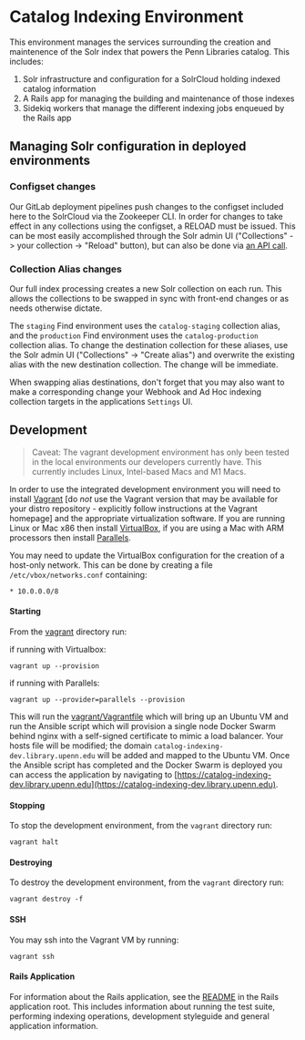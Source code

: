 # Catalog Indexing Environment

This environment manages the services surrounding the creation and maintenence of the Solr index that powers the Penn Libraries catalog. This includes:
1. Solr infrastructure and configuration for a SolrCloud holding indexed catalog information
2. A Rails app for managing the building and maintenance of those indexes
3. Sidekiq workers that manage the different indexing jobs enqueued by the Rails app

## Managing Solr configuration in deployed environments

### Configset changes

Our GitLab deployment pipelines push changes to the configset included here to the SolrCloud via the Zookeeper CLI. In order for changes to take effect in any collections using the configset, a RELOAD must be issued. This can be most easily accomplished through the Solr admin UI ("Collections" -> your collection -> "Reload" button), but can also be done via [an API call](https://solr.apache.org/guide/solr/latest/deployment-guide/collection-management.html#reload).

### Collection Alias changes

Our full index processing creates a new Solr collection on each run. This allows the collections to be swapped in sync with front-end changes or as needs otherwise dictate.

The `staging` Find environment uses the `catalog-staging` collection alias, and the `production` Find environment uses the `catalog-production` collection alias. To change the destination collection for these aliases, use the Solr admin UI ("Collections" -> "Create alias") and overwrite the existing alias with the new destination collection. The change will be immediate.

When swapping alias destinations, don't forget that you may also want to make a corresponding change your Webhook and Ad Hoc indexing collection targets in the applications `Settings` UI.

## Development

> Caveat: The vagrant development environment has only been tested in the local environments our developers currently have. This currently includes Linux, Intel-based Macs and M1 Macs.

In order to use the integrated development environment you will need to install [Vagrant](https://www.vagrantup.com/docs/installation) [do *not* use the Vagrant version that may be available for your distro repository - explicitly follow instructions at the Vagrant homepage] and the appropriate virtualization software. If you are running Linux or Mac x86 then install [VirtualBox](https://www.virtualbox.org/wiki/Linux_Downloads), if you are using a Mac with ARM processors then install [Parallels](https://www.parallels.com/).

You may need to update the VirtualBox configuration for the creation of a host-only network. This can be done by creating a file `/etc/vbox/networks.conf` containing:

```
* 10.0.0.0/8
```

#### Starting

From the [vagrant](vagrant) directory run:

if running with Virtualbox:
```
vagrant up --provision
```

if running with Parallels:
```
vagrant up --provider=parallels --provision
```

This will run the [vagrant/Vagrantfile](vagrant/Vagrantfile) which will bring up an Ubuntu VM and run the Ansible script which will provision a single node Docker Swarm behind nginx with a self-signed certificate to mimic a load balancer. Your hosts file will be modified; the domain `catalog-indexing-dev.library.upenn.edu` will be added and mapped to the Ubuntu VM. Once the Ansible script has completed and the Docker Swarm is deployed you can access the application by navigating to [https://catalog-indexing-dev.library.upenn.edu](https://catalog-indexing-dev.library.upenn.edu).

#### Stopping

To stop the development environment, from the `vagrant` directory run:

```
vagrant halt
```

#### Destroying

To destroy the development environment, from the `vagrant` directory run:

```
vagrant destroy -f
```

#### SSH

You may ssh into the Vagrant VM by running:

```
vagrant ssh
```

#### Rails Application
For information about the Rails application, see the [README](rails_app/README.md) in the Rails application root. This includes information about running the test suite, performing indexing operations, development styleguide and general application information.
